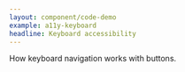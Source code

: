 ```yaml
---
layout: component/code-demo
example: a11y-keyboard
headline: Keyboard accessibility
---
```


How keyboard navigation works with buttons.
